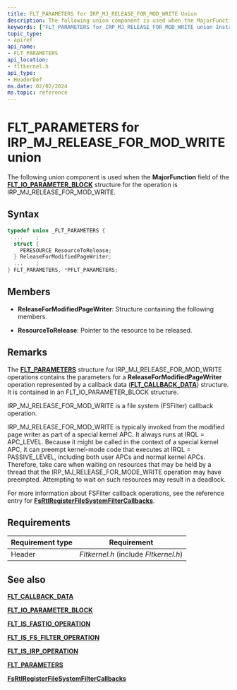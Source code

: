 ```yaml
---
title: FLT_PARAMETERS for IRP_MJ_RELEASE_FOR_MOD_WRITE Union
description: The following union component is used when the MajorFunction field of the FLT_IO_PARAMETER_BLOCK structure for the operation is IRP_MJ_RELEASE_FOR_MOD_WRITE.
keywords: ["FLT_PARAMETERS for IRP_MJ_RELEASE_FOR_MOD_WRITE union Installable File System Drivers", "FLT_PARAMETERS union Installable File System Drivers", "PFLT_PARAMETERS union pointer Installable File System Drivers"]
topic_type:
- apiref
api_name:
- FLT_PARAMETERS
api_location:
- fltkernel.h
api_type:
- HeaderDef
ms.date: 02/02/2024
ms.topic: reference
---
```


# FLT_PARAMETERS for IRP_MJ_RELEASE_FOR_MOD_WRITE union

The following union component is used when the **MajorFunction** field of the [**FLT_IO_PARAMETER_BLOCK**](/windows-hardware/drivers/ddi/fltkernel/ns-fltkernel-_flt_io_parameter_block) structure for the operation is IRP_MJ_RELEASE_FOR_MOD_WRITE.

## Syntax

``` C
typedef union _FLT_PARAMETERS {
  ...    ;
  struct {
    PERESOURCE ResourceToRelease;
  } ReleaseForModifiedPageWriter;
  ...    ;
} FLT_PARAMETERS, *PFLT_PARAMETERS;
```

## Members

- **ReleaseForModifiedPageWriter**: Structure containing the following members.

- **ResourceToRelease**: Pointer to the resource to be released.

## Remarks

The [**FLT_PARAMETERS**](/windows-hardware/drivers/ddi/fltkernel/ns-fltkernel-_flt_parameters) structure for IRP_MJ_RELEASE_FOR_MOD_WRITE operations contains the parameters for a **ReleaseForModifiedPageWriter** operation represented by a callback data ([**FLT_CALLBACK_DATA**](/windows-hardware/drivers/ddi/fltkernel/ns-fltkernel-_flt_callback_data)) structure. It is contained in an FLT_IO_PARAMETER_BLOCK structure.

IRP_MJ_RELEASE_FOR_MOD_WRITE is a file system (FSFilter) callback operation.

IRP_MJ_RELEASE_FOR_MOD_WRITE is typically invoked from the modified page writer as part of a special kernel APC. It always runs at IRQL = APC_LEVEL. Because it might be called in the context of a special kernel APC, it can preempt kernel-mode code that executes at IRQL = PASSIVE_LEVEL, including both user APCs and normal kernel APCs. Therefore, take care when waiting on resources that may be held by a thread that the IRP_MJ_RELEASE_FOR_MODE_WRITE operation may have preempted. Attempting to wait on such resources may result in a deadlock.

For more information about FSFilter callback operations, see the reference entry for [**FsRtlRegisterFileSystemFilterCallbacks**](/windows-hardware/drivers/ddi/ntifs/nf-ntifs-fsrtlregisterfilesystemfiltercallbacks).

## Requirements

| Requirement type | Requirement |
| ---------------- | ----------- |
| Header | *Fltkernel.h* (include *Fltkernel.h*) |

## See also

[**FLT_CALLBACK_DATA**](/windows-hardware/drivers/ddi/fltkernel/ns-fltkernel-_flt_callback_data)

[**FLT_IO_PARAMETER_BLOCK**](/windows-hardware/drivers/ddi/fltkernel/ns-fltkernel-_flt_io_parameter_block)

[**FLT_IS_FASTIO_OPERATION**](/windows-hardware/drivers/ddi/fltkernel/nf-fltkernel-flt_is_fastio_operation)

[**FLT_IS_FS_FILTER_OPERATION**](/previous-versions/ff544648(v=vs.85))

[**FLT_IS_IRP_OPERATION**](/previous-versions/ff544654(v=vs.85))

[**FLT_PARAMETERS**](/windows-hardware/drivers/ddi/fltkernel/ns-fltkernel-_flt_parameters)

[**FsRtlRegisterFileSystemFilterCallbacks**](/windows-hardware/drivers/ddi/ntifs/nf-ntifs-fsrtlregisterfilesystemfiltercallbacks)
